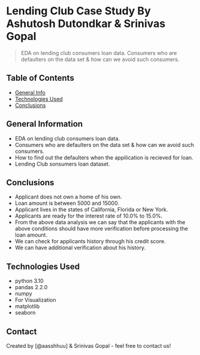 # Lending Club Case Study By Ashutosh Dutondkar & Srinivas Gopal
> EDA on lending club consumers loan data.
> Consumers who are defaulters on the data set & how can we avoid such consumers.


## Table of Contents
* [General Info](#general-information)
* [Technologies Used](#technologies-used)
* [Conclusions](#conclusions)

<!-- You can include any other section that is pertinent to your problem -->

## General Information
- EDA on lending club consumers loan data.
- Consumers who are defaulters on the data set & how can we avoid such consumers.
- How to find out the defaulters when the appilication is recieved for loan.
- Lending Club sonsumers loan dataset.

<!-- You don't have to answer all the questions - just the ones relevant to your project. -->

## Conclusions
- Applicant does not own a home of his own. 
- Loan amount is between 5000 and 15000.
- Applicant lives in the states of California, Florida or New York.
- Applicants are ready for the interest rate of 10.0% to 15.0%.
- From the above data analysis we can say that the applicants with the above conditions should have more verification before processing the loan amount.
- We can check for applicants history through his credit score.
- We can have additional verification about his history.

<!-- You don't have to answer all the questions - just the ones relevant to your project. -->


## Technologies Used
- python 3.10
- pandas 2.2.0
- numpy
- For Visualization
- matplotlib
- seaborn

<!-- As the libraries versions keep on changing, it is recommended to mention the version of library used in this project -->

## Contact
Created by [@aasshhuu] & Srinivas Gopal - feel free to contact us!

<!-- Optional -->
<!-- ## License -->
<!-- This project is open source and available under the [... License](). -->

<!-- You don't have to include all sections - just the one's relevant to your project -->
